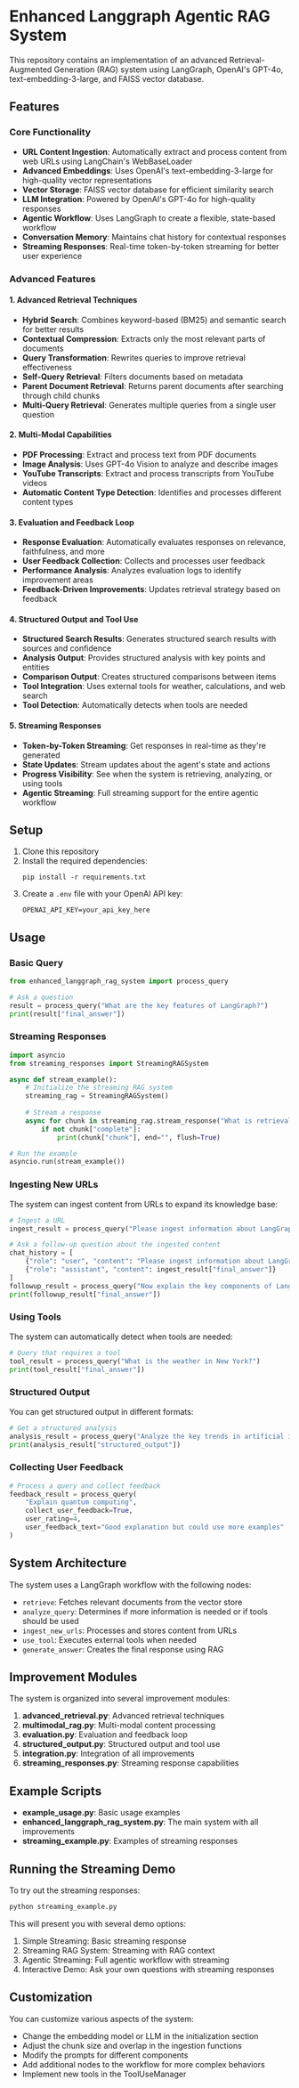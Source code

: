# Enhanced Langgraph Agentic RAG System

This repository contains an implementation of an advanced Retrieval-Augmented Generation (RAG) system using LangGraph, OpenAI's GPT-4o, text-embedding-3-large, and FAISS vector database.

## Features

### Core Functionality
- **URL Content Ingestion**: Automatically extract and process content from web URLs using LangChain's WebBaseLoader
- **Advanced Embeddings**: Uses OpenAI's text-embedding-3-large for high-quality vector representations
- **Vector Storage**: FAISS vector database for efficient similarity search
- **LLM Integration**: Powered by OpenAI's GPT-4o for high-quality responses
- **Agentic Workflow**: Uses LangGraph to create a flexible, state-based workflow
- **Conversation Memory**: Maintains chat history for contextual responses
- **Streaming Responses**: Real-time token-by-token streaming for better user experience

### Advanced Features

#### 1. Advanced Retrieval Techniques
- **Hybrid Search**: Combines keyword-based (BM25) and semantic search for better results
- **Contextual Compression**: Extracts only the most relevant parts of documents
- **Query Transformation**: Rewrites queries to improve retrieval effectiveness
- **Self-Query Retrieval**: Filters documents based on metadata
- **Parent Document Retrieval**: Returns parent documents after searching through child chunks
- **Multi-Query Retrieval**: Generates multiple queries from a single user question

#### 2. Multi-Modal Capabilities
- **PDF Processing**: Extract and process text from PDF documents
- **Image Analysis**: Uses GPT-4o Vision to analyze and describe images
- **YouTube Transcripts**: Extract and process transcripts from YouTube videos
- **Automatic Content Type Detection**: Identifies and processes different content types

#### 3. Evaluation and Feedback Loop
- **Response Evaluation**: Automatically evaluates responses on relevance, faithfulness, and more
- **User Feedback Collection**: Collects and processes user feedback
- **Performance Analysis**: Analyzes evaluation logs to identify improvement areas
- **Feedback-Driven Improvements**: Updates retrieval strategy based on feedback

#### 4. Structured Output and Tool Use
- **Structured Search Results**: Generates structured search results with sources and confidence
- **Analysis Output**: Provides structured analysis with key points and entities
- **Comparison Output**: Creates structured comparisons between items
- **Tool Integration**: Uses external tools for weather, calculations, and web search
- **Tool Detection**: Automatically detects when tools are needed

#### 5. Streaming Responses
- **Token-by-Token Streaming**: Get responses in real-time as they're generated
- **State Updates**: Stream updates about the agent's state and actions
- **Progress Visibility**: See when the system is retrieving, analyzing, or using tools
- **Agentic Streaming**: Full streaming support for the entire agentic workflow

## Setup

1. Clone this repository
2. Install the required dependencies:
   ```
   pip install -r requirements.txt
   ```
3. Create a `.env` file with your OpenAI API key:
   ```
   OPENAI_API_KEY=your_api_key_here
   ```

## Usage

### Basic Query

```python
from enhanced_langgraph_rag_system import process_query

# Ask a question
result = process_query("What are the key features of LangGraph?")
print(result["final_answer"])
```

### Streaming Responses

```python
import asyncio
from streaming_responses import StreamingRAGSystem

async def stream_example():
    # Initialize the streaming RAG system
    streaming_rag = StreamingRAGSystem()
    
    # Stream a response
    async for chunk in streaming_rag.stream_response("What is retrieval augmented generation?"):
        if not chunk["complete"]:
            print(chunk["chunk"], end="", flush=True)

# Run the example
asyncio.run(stream_example())
```

### Ingesting New URLs

The system can ingest content from URLs to expand its knowledge base:

```python
# Ingest a URL
ingest_result = process_query("Please ingest information about LangGraph from https://python.langchain.com/docs/langgraph/")

# Ask a follow-up question about the ingested content
chat_history = [
    {"role": "user", "content": "Please ingest information about LangGraph from https://python.langchain.com/docs/langgraph/"},
    {"role": "assistant", "content": ingest_result["final_answer"]}
]
followup_result = process_query("Now explain the key components of LangGraph", chat_history)
print(followup_result["final_answer"])
```

### Using Tools

The system can automatically detect when tools are needed:

```python
# Query that requires a tool
tool_result = process_query("What is the weather in New York?")
print(tool_result["final_answer"])
```

### Structured Output

You can get structured output in different formats:

```python
# Get a structured analysis
analysis_result = process_query("Analyze the key trends in artificial intelligence for 2023")
print(analysis_result["structured_output"])
```

### Collecting User Feedback

```python
# Process a query and collect feedback
feedback_result = process_query(
    "Explain quantum computing",
    collect_user_feedback=True,
    user_rating=4,
    user_feedback_text="Good explanation but could use more examples"
)
```

## System Architecture

The system uses a LangGraph workflow with the following nodes:
- `retrieve`: Fetches relevant documents from the vector store
- `analyze_query`: Determines if more information is needed or if tools should be used
- `ingest_new_urls`: Processes and stores content from URLs
- `use_tool`: Executes external tools when needed
- `generate_answer`: Creates the final response using RAG

## Improvement Modules

The system is organized into several improvement modules:

1. **advanced_retrieval.py**: Advanced retrieval techniques
2. **multimodal_rag.py**: Multi-modal content processing
3. **evaluation.py**: Evaluation and feedback loop
4. **structured_output.py**: Structured output and tool use
5. **integration.py**: Integration of all improvements
6. **streaming_responses.py**: Streaming response capabilities

## Example Scripts

- **example_usage.py**: Basic usage examples
- **enhanced_langgraph_rag_system.py**: The main system with all improvements
- **streaming_example.py**: Examples of streaming responses

## Running the Streaming Demo

To try out the streaming responses:

```bash
python streaming_example.py
```

This will present you with several demo options:
1. Simple Streaming: Basic streaming response
2. Streaming RAG System: Streaming with RAG context
3. Agentic Streaming: Full agentic workflow with streaming
4. Interactive Demo: Ask your own questions with streaming responses

## Customization

You can customize various aspects of the system:
- Change the embedding model or LLM in the initialization section
- Adjust the chunk size and overlap in the ingestion functions
- Modify the prompts for different components
- Add additional nodes to the workflow for more complex behaviors
- Implement new tools in the ToolUseManager